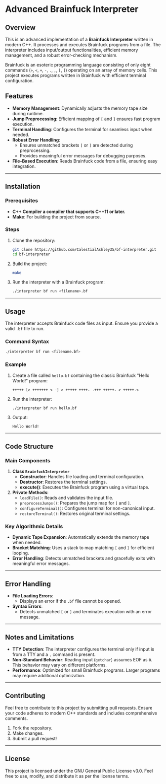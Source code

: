 # Advanced Brainfuck Interpreter

## Overview

This is an advanced implementation of a **Brainfuck Interpreter** written in modern C++. It processes and executes Brainfuck programs from a file. The interpreter includes input/output functionalities, efficient memory management, and a robust error-checking mechanism.

Brainfuck is an esoteric programming language consisting of only eight commands (`>`, `<`, `+`, `-`, `.`, `,`, `[`, `]`) operating on an array of memory cells. This project executes programs written in Brainfuck with efficient terminal configuration.

## Features

- **Memory Management**: Dynamically adjusts the memory tape size during runtime.
- **Jump Preprocessing**: Efficient mapping of `[` and `]` ensures fast program execution.
- **Terminal Handling**: Configures the terminal for seamless input when needed.
- **Robust Error Handling**:
  - Ensures unmatched brackets `[` or `]` are detected during preprocessing.
  - Provides meaningful error messages for debugging purposes.
- **File-Based Execution**: Reads Brainfuck code from a file, ensuring easy integration.

---

## Installation

### Prerequisites
- **C++ Compiler a compiler that supports C++11 or later.**
- **Make**: For building the project from source.

### Steps
1. Clone the repository:
   ```bash
   git clone https://github.com/CalestialAshley35/bf-interpreter.git
   cd bf-interpreter
   ```
2. Build the project:
   ```bash
   make
   ```
3. Run the interpreter with a Brainfuck program:
   ```bash
   ./interpreter bf run <filename>.bf
   ```

---

## Usage

The interpreter accepts Brainfuck code files as input. Ensure you provide a valid `.bf` file to run.

### Command Syntax
```bash
./interpreter bf run <filename.bf>
```

### Example
1. Create a file called `hello.bf` containing the classic Brainfuck "Hello World!" program:
   ```brainfuck
   +++++ [> +++++++ < -] > +++++ ++++. .+++ +++++. > +++++.<
   ```
2. Run the interpreter:
   ```bash
   ./interpreter bf run hello.bf
   ```
3. Output:
   ```
   Hello World!
   ```

---

## Code Structure

### Main Components
1. **Class `BrainfuckInterpreter`**
   - **Constructor**: Handles file loading and terminal configuration.
   - **Destructor**: Restores the terminal settings.
   - **execute()**: Executes the Brainfuck program using a virtual tape.
2. **Private Methods**:
   - `loadFile()`: Reads and validates the input file.
   - `preprocessJumps()`: Prepares the jump map for `[` and `]`.
   - `configureTerminal()`: Configures terminal for non-canonical input.
   - `restoreTerminal()`: Restores original terminal settings.

### Key Algorithmic Details
- **Dynamic Tape Expansion**: Automatically extends the memory tape when needed.
- **Bracket Matching**: Uses a stack to map matching `[` and `]` for efficient looping.
- **Error Handling**: Detects unmatched brackets and gracefully exits with meaningful error messages.

---

## Error Handling

- **File Loading Errors**: 
  - Displays an error if the `.bf` file cannot be opened.
- **Syntax Errors**: 
  - Detects unmatched `[` or `]` and terminates execution with an error message.

---

## Notes and Limitations

- **TTY Detection**: The interpreter configures the terminal only if input is from a TTY and a `,` command is present.
- **Non-Standard Behavior**: Reading input (`getchar`) assumes EOF as `0`. This behavior may vary on different platforms.
- **Performance**: Optimized for small Brainfuck programs. Larger programs may require additional optimization.

---

## Contributing

Feel free to contribute to this project by submitting pull requests. Ensure your code adheres to modern C++ standards and includes comprehensive comments.

1. Fork the repository.
2. Make changes.
3. Submit a pull request!

---

## License

This project is licensed under the GNU General Public License v3.0. Feel free to use, modify, and distribute it as per the license terms.